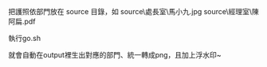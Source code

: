 把護照依部門放在 source 目錄，如
 source\處長室\馬小九.jpg
 source\經理室\陳阿扁.pdf

執行go.sh 

就會自動在output裡生出對應的部門、統一轉成png，且加上浮水印~
